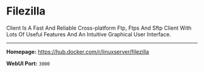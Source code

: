 # Filezilla

Client Is A Fast And Reliable Cross-platform Ftp, Ftps And Sftp Client With Lots Of Useful Features And An Intuitive Graphical User Interface.

---

**Homepage:** https://hub.docker.com/r/linuxserver/filezilla

**WebUI Port:** `3000`